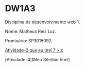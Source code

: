 # DW1A3
Disciplina de desenvolvimento web 1.

Nome: Matheus Reis Luz.

Prontuário: SP3015092.

[Atividade-2 que eu tirei 7  >:c](Garbage/bio.html)

[Atividade-4](Meu Site/bio.html)